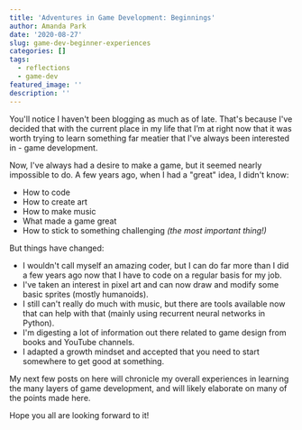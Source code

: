 ```yaml
---
title: 'Adventures in Game Development: Beginnings'
author: Amanda Park
date: '2020-08-27'
slug: game-dev-beginner-experiences
categories: []
tags:
  - reflections
  - game-dev
featured_image: ''
description: ''
---
```


You'll notice I haven't been blogging as much as of late. That's because I've decided that with the current place in my life that I’m at right now that it was worth trying to learn something far meatier that I've always been interested in - game development. 

Now, I've always had a desire to make a game, but it seemed nearly impossible to do. A few years ago, when I had a "great" idea, I didn't know:
* How to code
* How to create art
* How to make music
* What made a game great
* How to stick to something challenging *(the most important thing!)*

But things have changed:
* I wouldn't call myself an amazing coder, but I can do far more than I did a few years ago now that I have to code on a regular basis for my job. 
* I've taken an interest in pixel art and can now draw and modify some basic sprites (mostly humanoids). 
* I still can't really do much with music, but there are tools available now that can help with that (mainly using recurrent neural networks in Python). 
* I'm digesting a lot of information out there related to game design from books and YouTube channels.
* I adapted a growth mindset and accepted that you need to start somewhere to get good at something.

My next few posts on here will chronicle my overall experiences in learning the many layers of game development, and will likely elaborate on many of the points made here. 

Hope you all are looking forward to it!